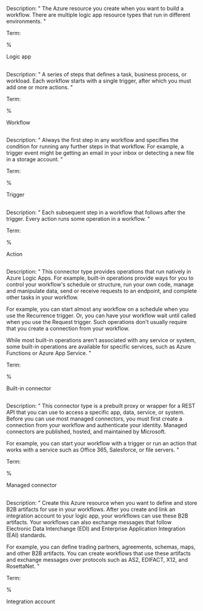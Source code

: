 ##

Description:
"
The Azure resource you create when you want to build a workflow. There are multiple logic app resource types that run in different environments.
"

Term:

%

Logic app

##

Description:
"
A series of steps that defines a task, business process, or workload. Each workflow starts with a single trigger, after which you must add one or more actions.
"

Term:

%

Workflow

##

Description:
"
Always the first step in any workflow and specifies the condition for running any further steps in that workflow. For example, a trigger event might be getting an email in your inbox or detecting a new file in a storage account.
"

Term:

%

Trigger

##

Description:
"
Each subsequent step in a workflow that follows after the trigger. Every action runs some operation in a workflow.
"

Term:

%

Action

##

Description:
"
This connector type provides operations that run natively in Azure Logic Apps. For example, built-in operations provide ways for you to control your workflow's schedule or structure, run your own code, manage and manipulate data, send or receive requests to an endpoint, and complete other tasks in your workflow.

For example, you can start almost any workflow on a schedule when you use the Recurrence trigger. Or, you can have your workflow wait until called when you use the Request trigger. Such operations don't usually require that you create a connection from your workflow.

While most built-in operations aren't associated with any service or system, some built-in operations are available for specific services, such as Azure Functions or Azure App Service.
"

Term:

%

Built-in connector

##

Description:
"
This connector type is a prebuilt proxy or wrapper for a REST API that you can use to access a specific app, data, service, or system. Before you can use most managed connectors, you must first create a connection from your workflow and authenticate your identity. Managed connectors are published, hosted, and maintained by Microsoft.

For example, you can start your workflow with a trigger or run an action that works with a service such as Office 365, Salesforce, or file servers.
"

Term:

%

Managed connector

##

Description:
"
Create this Azure resource when you want to define and store B2B artifacts for use in your workflows. After you create and link an integration account to your logic app, your workflows can use these B2B artifacts. Your workflows can also exchange messages that follow Electronic Data Interchange (EDI) and Enterprise Application Integration (EAI) standards.

For example, you can define trading partners, agreements, schemas, maps, and other B2B artifacts. You can create workflows that use these artifacts and exchange messages over protocols such as AS2, EDIFACT, X12, and RosettaNet.
"

Term:

%

Integration account
